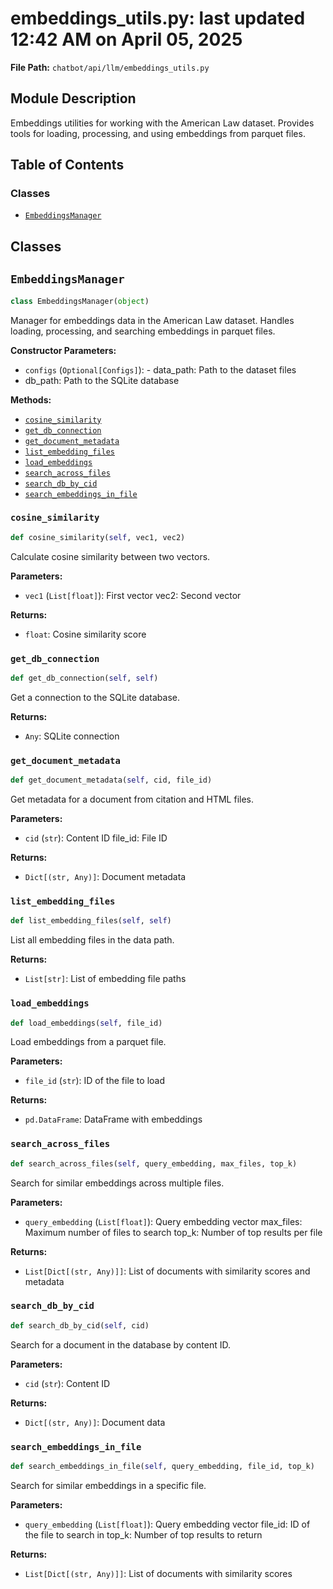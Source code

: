 # embeddings_utils.py: last updated 12:42 AM on April 05, 2025

**File Path:** `chatbot/api/llm/embeddings_utils.py`

## Module Description

Embeddings utilities for working with the American Law dataset.
Provides tools for loading, processing, and using embeddings from parquet files.

## Table of Contents

### Classes

- [`EmbeddingsManager`](#embeddingsmanager)

## Classes

## `EmbeddingsManager`

```python
class EmbeddingsManager(object)
```

Manager for embeddings data in the American Law dataset.
Handles loading, processing, and searching embeddings in parquet files.

**Constructor Parameters:**

- `configs` (`Optional[Configs]`): - data_path: Path to the dataset files
- db_path: Path to the SQLite database

**Methods:**

- [`cosine_similarity`](#embeddingsmanagercosine_similarity)
- [`get_db_connection`](#embeddingsmanagerget_db_connection)
- [`get_document_metadata`](#embeddingsmanagerget_document_metadata)
- [`list_embedding_files`](#embeddingsmanagerlist_embedding_files)
- [`load_embeddings`](#embeddingsmanagerload_embeddings)
- [`search_across_files`](#embeddingsmanagersearch_across_files)
- [`search_db_by_cid`](#embeddingsmanagersearch_db_by_cid)
- [`search_embeddings_in_file`](#embeddingsmanagersearch_embeddings_in_file)

### `cosine_similarity`

```python
def cosine_similarity(self, vec1, vec2)
```

Calculate cosine similarity between two vectors.

**Parameters:**

- `vec1` (`List[float]`): First vector
vec2: Second vector

**Returns:**

- `float`: Cosine similarity score

### `get_db_connection`

```python
def get_db_connection(self, self)
```

Get a connection to the SQLite database.

**Returns:**

- `Any`: SQLite connection

### `get_document_metadata`

```python
def get_document_metadata(self, cid, file_id)
```

Get metadata for a document from citation and HTML files.

**Parameters:**

- `cid` (`str`): Content ID
file_id: File ID

**Returns:**

- `Dict[(str, Any)]`: Document metadata

### `list_embedding_files`

```python
def list_embedding_files(self, self)
```

List all embedding files in the data path.

**Returns:**

- `List[str]`: List of embedding file paths

### `load_embeddings`

```python
def load_embeddings(self, file_id)
```

Load embeddings from a parquet file.

**Parameters:**

- `file_id` (`str`): ID of the file to load

**Returns:**

- `pd.DataFrame`: DataFrame with embeddings

### `search_across_files`

```python
def search_across_files(self, query_embedding, max_files, top_k)
```

Search for similar embeddings across multiple files.

**Parameters:**

- `query_embedding` (`List[float]`): Query embedding vector
max_files: Maximum number of files to search
top_k: Number of top results per file

**Returns:**

- `List[Dict[(str, Any)]]`: List of documents with similarity scores and metadata

### `search_db_by_cid`

```python
def search_db_by_cid(self, cid)
```

Search for a document in the database by content ID.

**Parameters:**

- `cid` (`str`): Content ID

**Returns:**

- `Dict[(str, Any)]`: Document data

### `search_embeddings_in_file`

```python
def search_embeddings_in_file(self, query_embedding, file_id, top_k)
```

Search for similar embeddings in a specific file.

**Parameters:**

- `query_embedding` (`List[float]`): Query embedding vector
file_id: ID of the file to search in
top_k: Number of top results to return

**Returns:**

- `List[Dict[(str, Any)]]`: List of documents with similarity scores
